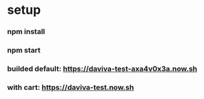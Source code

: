 # setup

### npm install

### npm start

### builded default: https://daviva-test-axa4v0x3a.now.sh

### with cart: https://daviva-test.now.sh
